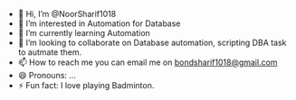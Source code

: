 - 👋 Hi, I’m @NoorSharif1018
- 👀 I’m interested in Automation for Database
- 🌱 I’m currently learning Automation
- 💞️ I’m looking to collaborate on Database automation, scripting DBA task to autmate them.
- 📫 How to reach me you can email me on bondsharif1018@gmail.com
- 😄 Pronouns: ...
- ⚡ Fun fact: I love playing Badminton.

<!---
NoorSharif1018/NoorSharif1018 is a ✨ special ✨ repository because its `README.md` (this file) appears on your GitHub profile.
You can click the Preview link to take a look at your changes.
--->
